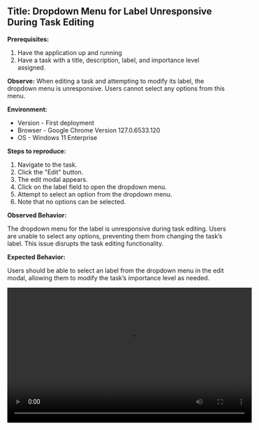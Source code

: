 ## Title: Dropdown Menu for Label Unresponsive During Task Editing

**Prerequisites:**
1. Have the application up and running
2. Have a task with a title, description, label, and importance level assigned.


**Observe:**
When editing a task and attempting to modify its label, the dropdown menu is unresponsive. Users cannot select any options from this menu.

**Environment:**

- Version - First deployment
- Browser - Google Chrome Version 127.0.6533.120 
- OS - Windows 11 Enterprise

**Steps to reproduce:**

1. Navigate to the task.
2. Click the "Edit" button.
3. The edit modal appears.
4. Click on the label field to open the dropdown menu.
5. Attempt to select an option from the dropdown menu.
6. Note that no options can be selected.

**Observed Behavior:**

The dropdown menu for the label is unresponsive during task editing. Users are unable to select any options, preventing them from changing the task’s label. This issue disrupts the task editing functionality.

**Expected Behavior:**

Users should be able to select an label from the dropdown menu in the edit modal, allowing them to modify the task’s importance level as needed.

<video src="/bug_reports/edit-importance-label-bug.mp4" width="560" height="310" controls></video>